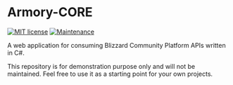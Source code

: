 # Armory-CORE
[![MIT license](https://img.shields.io/badge/License-MIT-blue.svg)](https://lbesson.mit-license.org/)
[![Maintenance](https://img.shields.io/badge/Maintained%3F-no-red.svg)](https://GitHub.com/Naereen/StrapDown.js/graphs/commit-activity)

A web application for consuming Blizzard Community Platform APIs written in C#.

This repository is for demonstration purpose only and will not be maintained. Feel free to use it as a starting point for your own projects.
